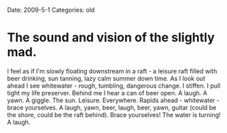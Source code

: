 Date: 2009-5-1
Categories: old

# The sound and vision of the slightly mad.

I feel as if I'm slowly floating downstream in a raft - a leisure raft filled with beer drinking, sun tanning, lazy calm summer down time.  As I look out ahead I see whitewater - rough, tumbling, dangerous change. I stiffen. I pull tight my life preserver. Behind me I hear a can of beer open. A laugh. A yawn. A giggle. The sun. Leisure. Everywhere. Rapids ahead - whitewater - brace yourselves.  A laugh, yawn, beer, laugh, beer, yawn, guitar (could be the shore, could be the raft behind).  Brace yourselves! The water is turning! A laugh. 
